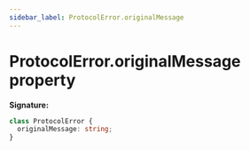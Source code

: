 ```yaml
---
sidebar_label: ProtocolError.originalMessage
---
```


# ProtocolError.originalMessage property

**Signature:**

```typescript
class ProtocolError {
  originalMessage: string;
}
```
